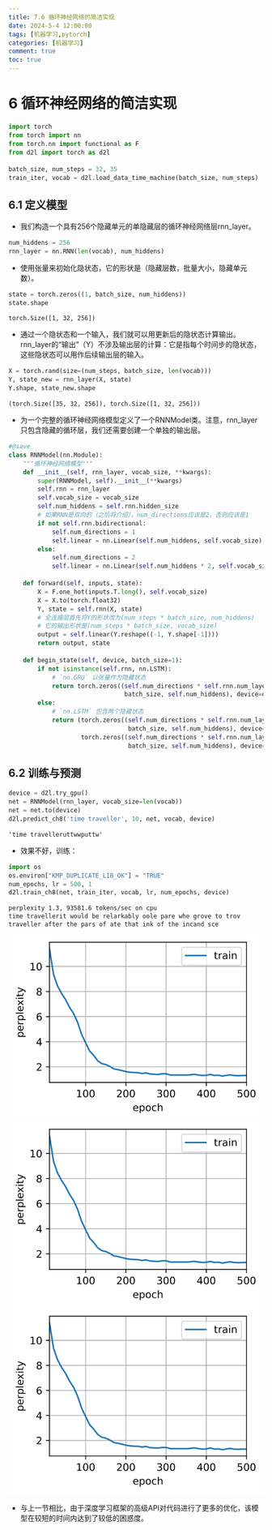 ```yaml
---
title: 7.6 循环神经网络的简洁实现
date: 2024-5-4 12:00:00
tags: [机器学习,pytorch]
categories: [机器学习]
comment: true
toc: true
---
```

#  
<!--more-->
# 6 循环神经网络的简洁实现



```python
import torch
from torch import nn
from torch.nn import functional as F
from d2l import torch as d2l

batch_size, num_steps = 32, 35
train_iter, vocab = d2l.load_data_time_machine(batch_size, num_steps)
```

## 6.1 定义模型
- 我们构造一个具有256个隐藏单元的单隐藏层的循环神经网络层rnn_layer。


```python
num_hiddens = 256
rnn_layer = nn.RNN(len(vocab), num_hiddens)
```

- 使用张量来初始化隐状态，它的形状是（隐藏层数，批量大小，隐藏单元数）。


```python
state = torch.zeros((1, batch_size, num_hiddens))
state.shape
```




    torch.Size([1, 32, 256])



- 通过一个隐状态和一个输入，我们就可以用更新后的隐状态计算输出。rnn_layer的“输出”（Y）不涉及输出层的计算：它是指每个时间步的隐状态，这些隐状态可以用作后续输出层的输入。


```python
X = torch.rand(size=(num_steps, batch_size, len(vocab)))
Y, state_new = rnn_layer(X, state)
Y.shape, state_new.shape
```




    (torch.Size([35, 32, 256]), torch.Size([1, 32, 256]))



- 为一个完整的循环神经网络模型定义了一个RNNModel类。注意，rnn_layer只包含隐藏的循环层，我们还需要创建一个单独的输出层。


```python
#@save
class RNNModel(nn.Module):
    """循环神经网络模型"""
    def __init__(self, rnn_layer, vocab_size, **kwargs):
        super(RNNModel, self).__init__(**kwargs)
        self.rnn = rnn_layer
        self.vocab_size = vocab_size
        self.num_hiddens = self.rnn.hidden_size
        # 如果RNN是双向的（之后将介绍），num_directions应该是2，否则应该是1
        if not self.rnn.bidirectional:
            self.num_directions = 1
            self.linear = nn.Linear(self.num_hiddens, self.vocab_size)
        else:
            self.num_directions = 2
            self.linear = nn.Linear(self.num_hiddens * 2, self.vocab_size)

    def forward(self, inputs, state):
        X = F.one_hot(inputs.T.long(), self.vocab_size)
        X = X.to(torch.float32)
        Y, state = self.rnn(X, state)
        # 全连接层首先将Y的形状改为(num_steps * batch_size, num_hiddens)
        # 它的输出形状是(num_steps * batch_size, vocab_size)
        output = self.linear(Y.reshape((-1, Y.shape[-1])))
        return output, state
    
    def begin_state(self, device, batch_size=1):
        if not isinstance(self.rnn, nn.LSTM):
            # `nn.GRU` 以张量作为隐藏状态
            return torch.zeros((self.num_directions * self.rnn.num_layers,
                                batch_size, self.num_hiddens), device=device)
        else:
            # `nn.LSTM` 包含两个隐藏状态
            return (torch.zeros((self.num_directions * self.rnn.num_layers,
                                 batch_size, self.num_hiddens), device=device),
                    torch.zeros((self.num_directions * self.rnn.num_layers,
                                 batch_size, self.num_hiddens), device=device))
```

## 6.2 训练与预测


```python
device = d2l.try_gpu()
net = RNNModel(rnn_layer, vocab_size=len(vocab))
net = net.to(device)
d2l.predict_ch8('time traveller', 10, net, vocab, device)
```




    'time travelleruttwwputtw'



- 效果不好，训练：


```python
import os
os.environ["KMP_DUPLICATE_LIB_OK"] = "TRUE"
num_epochs, lr = 500, 1
d2l.train_ch8(net, train_iter, vocab, lr, num_epochs, device)
```

    perplexity 1.3, 93581.6 tokens/sec on cpu
    time travellerit would be relarkably oole pare whe grove to trov
    traveller after the pars of ate that ink of the incand sce 




![svg](6_rnn_sample_realize_files/6_rnn_sample_realize_13_1.svg)
![](../../../../../../themes/yilia/source/img/deeplearning/code/pytorch/7_rnn/6_rnn_sample_realize_files/6_rnn_sample_realize_13_1.svg)
![](img/deeplearning/code/pytorch/7_rnn/6_rnn_sample_realize_files/6_rnn_sample_realize_13_1.svg)

- 与上一节相比，由于深度学习框架的高级API对代码进行了更多的优化，该模型在较短的时间内达到了较低的困惑度。
